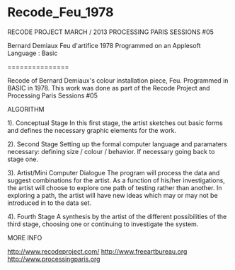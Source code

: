Recode_Feu_1978
===============
RECODE PROJECT MARCH / 2013
PROCESSING PARIS SESSIONS #05

Bernard Demiaux
Feu d'artifice 1978
Programmed on an Applesoft
Language : Basic 

===============

Recode of Bernard Demiaux's colour installation piece, Feu. Programmed in BASIC in 1978. This work was done as part of the Recode
Project and Processing Paris Sessions #05


ALGORITHM

1). Conceptual Stage
In this first stage, the artist sketches out basic forms and defines the necessary graphic elements for the work.

2). Second Stage
Setting up the formal computer language and paramaters necessary: defining size / colour / behavior. 
If necessary going back to stage one.

3). Artist/Mini Computer Dialogue
The program will process the data and suggest combinations for the artist. As a function of his/her
investigations, the artist will choose to explore one path of testing rather than another.
In exploring a path, the artist will have new ideas which may or may not be introduced in to the data set.

4). Fourth Stage
A synthesis by the artist of the different possibilities of the third stage, choosing one or continuing
to investigate the system.

MORE INFO

http://www.recodeproject.com/
http://www.freeartbureau.org
http://www.processingparis.org




